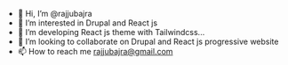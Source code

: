 - 👋 Hi, I’m @rajjubajra
- 👀 I’m interested in Drupal and React js
- 🌱 I’m developing React js theme with Tailwindcss...
- 💞️ I’m looking to collaborate on  Drupal and React js progressive website
- 📫 How to reach me rajjubajra@gmail.com

<!---
rajjubajra/rajjubajra is a ✨ special ✨ repository because its `README.md` (this file) appears on your GitHub profile.
You can click the Preview link to take a look at your changes.
--->
